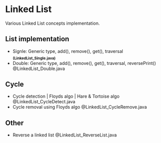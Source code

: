 
# Linked List

Various Linked List concepts implementation.

## List implementation
- Signle: Generic type, add(), remove(), get(), traversal <sub>**(LinkedList_Single.java)**</sub>
- Double: Generic type, add(), remove(), get(), traversal, reversePrint() @LinkedList_Double.java

## Cycle
- Cycle detection | Floyds algo | Hare & Tortoise algo @LinkedList_CycleDetect.java
- Cycle removal using Floyds algo @LinkedList_CycleRemove.java

## Other 
- Reverse a linked list @LinkedList_ReverseList.java
